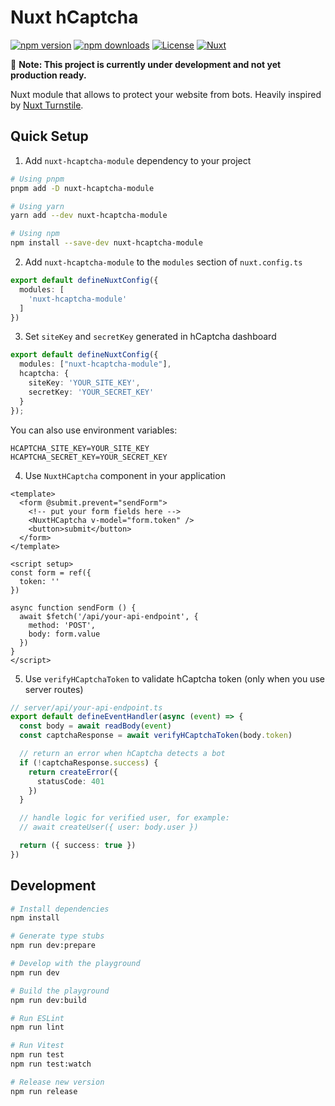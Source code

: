 # Nuxt hCaptcha

[![npm version][npm-version-src]][npm-version-href]
[![npm downloads][npm-downloads-src]][npm-downloads-href]
[![License][license-src]][license-href]
[![Nuxt][nuxt-src]][nuxt-href]

🚧 **Note: This project is currently under development and not yet production ready.**

Nuxt module that allows to protect your website from bots. Heavily inspired by [Nuxt Turnstile](https://github.com/nuxt-modules/turnstile).

## Quick Setup

1. Add `nuxt-hcaptcha-module` dependency to your project

```bash
# Using pnpm
pnpm add -D nuxt-hcaptcha-module

# Using yarn
yarn add --dev nuxt-hcaptcha-module

# Using npm
npm install --save-dev nuxt-hcaptcha-module
```

2. Add `nuxt-hcaptcha-module` to the `modules` section of `nuxt.config.ts`

```ts
export default defineNuxtConfig({
  modules: [
    'nuxt-hcaptcha-module'
  ]
})
```

3. Set `siteKey` and `secretKey` generated in hCaptcha dashboard
```ts
export default defineNuxtConfig({
  modules: ["nuxt-hcaptcha-module"],
  hcaptcha: {
    siteKey: 'YOUR_SITE_KEY',
    secretKey: 'YOUR_SECRET_KEY'
  }
});
```

You can also use environment variables:
```
HCAPTCHA_SITE_KEY=YOUR_SITE_KEY
HCAPTCHA_SECRET_KEY=YOUR_SECRET_KEY
```

4. Use `NuxtHCaptcha` component in your application

```vue
<template>
  <form @submit.prevent="sendForm">
    <!-- put your form fields here -->
    <NuxtHCaptcha v-model="form.token" />
    <button>submit</button>
  </form>
</template>

<script setup>
const form = ref({
  token: ''
})

async function sendForm () {
  await $fetch('/api/your-api-endpoint', {
    method: 'POST',
    body: form.value
  })
}
</script>
```

5. Use `verifyHCaptchaToken` to validate hCaptcha token (only when you use server routes)

```ts
// server/api/your-api-endpoint.ts
export default defineEventHandler(async (event) => {
  const body = await readBody(event)
  const captchaResponse = await verifyHCaptchaToken(body.token)

  // return an error when hCaptcha detects a bot
  if (!captchaResponse.success) {
    return createError({
      statusCode: 401
    })
  }

  // handle logic for verified user, for example:
  // await createUser({ user: body.user })

  return ({ success: true })
})

```

## Development

```bash
# Install dependencies
npm install

# Generate type stubs
npm run dev:prepare

# Develop with the playground
npm run dev

# Build the playground
npm run dev:build

# Run ESLint
npm run lint

# Run Vitest
npm run test
npm run test:watch

# Release new version
npm run release
```

<!-- Badges -->
[npm-version-src]: https://img.shields.io/npm/v/nuxt-hcaptcha-module/latest.svg?style=flat&colorA=18181B&colorB=28CF8D
[npm-version-href]: https://npmjs.com/package/nuxt-hcaptcha-module

[npm-downloads-src]: https://img.shields.io/npm/dm/nuxt-hcaptcha-module.svg?style=flat&colorA=18181B&colorB=28CF8D
[npm-downloads-href]: https://npmjs.com/package/nuxt-hcaptcha-module

[license-src]: https://img.shields.io/npm/l/nuxt-hcaptcha-module.svg?style=flat&colorA=18181B&colorB=28CF8D
[license-href]: https://npmjs.com/package/nuxt-hcaptcha-module

[nuxt-src]: https://img.shields.io/badge/Nuxt-18181B?logo=nuxt.js
[nuxt-href]: https://nuxt.com
